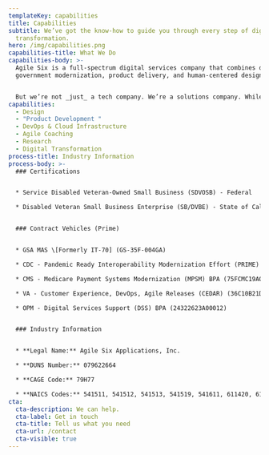 ```yaml
---
templateKey: capabilities
title: Capabilities
subtitle: We’ve got the know-how to guide you through every step of digital
  transformation.
hero: /img/capabilities.png
capabilities-title: What We Do
capabilities-body: >-
  Agile Six is a full-spectrum digital services company that combines digital
  government modernization, product delivery, and human-centered design. 


  But we’re not _just_ a tech company. We’re a solutions company. While most of our work is digital, we recognize that some problems can’t be solved by coding or new hardware. Our team will work with you to figure out what you need — sometimes the best solution is as low-tech as a new process for handling incoming paperwork. 
capabilities:
  - Design
  - "Product Development "
  - DevOps & Cloud Infrastructure
  - Agile Coaching
  - Research
  - Digital Transformation
process-title: Industry Information
process-body: >-
  ### Certifications


  * Service Disabled Veteran-Owned Small Business (SDVOSB) - Federal 

  * Disabled Veteran Small Business Enterprise (SB/DVBE) - State of California 


  ### Contract Vehicles (Prime)


  * GSA MAS \[Formerly IT-70] (GS-35F-004GA) 

  * CDC - Pandemic Ready Interoperability Modernization Effort (PRIME) and Data Modernization Initiative (DMI) BPA (47QFSA22A0008) 

  * CMS - Medicare Payment Systems Modernization (MPSM) BPA (75FCMC19A0006)

  * VA - Customer Experience, DevOps, Agile Releases (CEDAR) (36C10B21D0006)

  * OPM - Digital Services Support (DSS) BPA (24322623A00012) 


  ### Industry Information


  * **Legal Name:** Agile Six Applications, Inc. 

  * **DUNS Number:** 079622664 

  * **CAGE Code:** 79H77 

  * **NAICS Codes:** 541511, 541512, 541513, 541519, 541611, 611420, 611430
cta:
  cta-description: We can help.
  cta-label: Get in touch
  cta-title: Tell us what you need
  cta-url: /contact
  cta-visible: true
---
```

